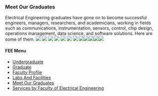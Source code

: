 ### Meet Our Graduates
Electrical Engineering graduates have gone on to become successful engineers, managers, researchers, and academicians, working in fields such as communications, instrumentation, sensors, control, chip design, operations management, data science, and software solutions. Here are some of them.
![](https://giki.edu.pk/wp-content/uploads/2023/06/wiqar-289x300.png) ![](https://giki.edu.pk/wp-content/uploads/2023/06/suleman-245x300.png) ![](https://giki.edu.pk/wp-content/uploads/2023/06/sohaib-228x300.png) ![](https://giki.edu.pk/wp-content/uploads/2023/06/salman-bhatti-228x300.png) ![](https://giki.edu.pk/wp-content/uploads/2023/06/saad-300x298.png) ![](https://giki.edu.pk/fee/meet-our-graduates/) ![](https://giki.edu.pk/fee/meet-our-graduates/) ![](https://giki.edu.pk/fee/meet-our-graduates/)![](https://giki.edu.pk/fee/meet-our-graduates/)![](https://giki.edu.pk/fee/meet-our-graduates/)![](https://giki.edu.pk/fee/meet-our-graduates/)![](https://giki.edu.pk/fee/meet-our-graduates/)
#### FEE Menu
  * [Undergraduate](https://giki.edu.pk/fee/fee-undergraduate/)
  * [Graduate](https://giki.edu.pk/fee/fee-graduate/)
  * [Faculty Profile](https://giki.edu.pk/fee/fee-faculty-profile/)
  * [Labs And Facilities](https://giki.edu.pk/fee/fee-labs-and-facilities/)
  * [Meet Our Graduates](https://giki.edu.pk/fee/meet-our-graduates/)
  * [Services by Faculty of Electrical Engineering](https://giki.edu.pk/services-by-faculty-of-electrical-engineering/)


